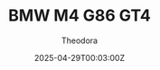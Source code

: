 ---
title: "BMW M4 G86 GT4"
meta_title: ""
description: "BMW M4 G86 GT4 2024 for Assetto Corsa by First Studio Race"
date: 2025-04-29T00:03:00Z
thumb: k46Psn2
mainimage: KlDMIi5
cargallery: ["FxuWslx","9rMxlWB","jljJBS4"]
categories: ["Car"]
author: "Theodora"
tags: ["BMW", "GT4", "FSR", "Germany","Sports Car"]
draft: false
link: https://ouo.io/5F27Kms
zipsize: "158 MB"
manu: BMW
logo2: m-sport
country: Germany
year: 2024
engine: S58 3.0L I6
class: GT4
drivetrain: RWD
power: 518 hp
torque: "-"
speed: 280+
gb: 7-speed
accel: "? second"
mass: 1310
creator: FSR
creatorfull: First Studio
creatorlink: https://www.patreon.com/firststudio
version: "0.1"
csp: "0.2.6"
carname: "BMW M4 G86 GT4"
folder: "bmw_m4_g86_gt4"
livery: "No"
r2r: 0
host: ModsFire
---
